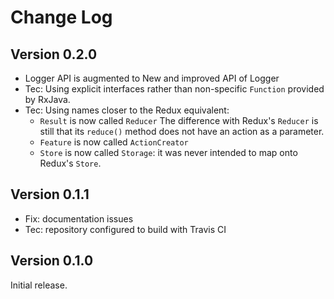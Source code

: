 Change Log
==========

Version 0.2.0
-------------

 - Logger API is augmented to New and improved API of Logger
 - Tec: Using explicit interfaces rather than non-specific `Function` provided by RxJava.
 - Tec: Using names closer to the Redux equivalent:
   - `Result` is now called `Reducer` The difference with Redux's `Reducer` is still that its `reduce()` method does not have an action 
   as a parameter.
   - `Feature` is now called `ActionCreator`
   - `Store` is now called `Storage`: it was never intended to map onto Redux's `Store`.
   
Version 0.1.1
-------------

 - Fix: documentation issues
 - Tec: repository configured to build with Travis CI

Version 0.1.0
-------------

Initial release.


